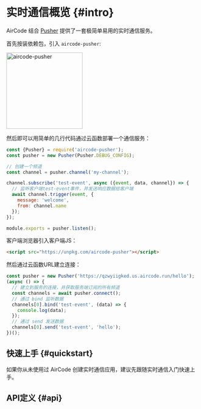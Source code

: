 # 实时通信概览 {#intro}

AirCode 结合 [Pusher](https://pusher.com/) 提供了一套极简单易用的实时通信服务。

首先按装依赖包，引入 `aircode-pusher`:

<img src="https://aircode-yvo.b-cdn.net/resource/1691045457929-7rhky4e0aws.jpg" alt="aircode-pusher" width="200">

然后即可以用简单的几行代码通过云函数部署一个通信服务：

```js
const {Pusher} = require('aircode-pusher');
const pusher = new Pusher(Pusher.DEBUG_CONFIG);

// 创建一个频道
const channel = pusher.channel('my-channel');

channel.subscribe('test-event', async ({event, data, channel}) => {
  // 监听客户端test-event事件，并发送响应数据给客户端
  await channel.trigger(event, {
    message: 'welcome', 
    from: channel.name
  });
});

module.exports = pusher.listen();
```

客户端浏览器引入客户端JS：

```html
<script src="https://unpkg.com/aircode-pusher"></script>
```

然后通过云函数URL建立连接：

```js
const pusher = new Pusher('https://qzwyiigked.us.aircode.run/hello');
(async () => {
  // 建立到服务的连接，并获取服务端订阅的所有频道
  const channels = await pusher.connect();
  // 通过 bind 监听数据
  channels[0].bind('test-event', (data) => {
    console.log(data);
  });
  // 通过 send 发送数据
  channels[0].send('test-event', 'hello');
})();
```

## 快速上手 {#quickstart}

如果你从未使用过 AirCode 创建实时通信应用，建议先跟随实时通信入门快速上手。

<ListBoxContainer>
  <ListBox
    title="实时通信入门"
    link="/getting-started/realtime"
    description="快速上手 AirCode 实时通信，发送、接收消息"
    single
  />
</ListBoxContainer>

## API定义 {#api}

<ListBoxContainer>
  <ListBox
    title="实时通信 API"
    link="/reference/server/realtime-api"
    description="关于 Pusher 的所有接口定义"
    single
  />
</ListBoxContainer>